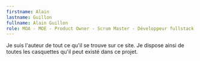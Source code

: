 ```yaml
---
firstname: Alain
lastname: Guillon
fullname: Alain Guillon
role: MOA - MOE - Product Owner - Scrum Master - Développeur fullstack.
---
```


Je suis l'auteur de tout ce qu'il se trouve sur ce site.
Je dispose ainsi de toutes les casquettes qu'il peut existé dans ce projet.
